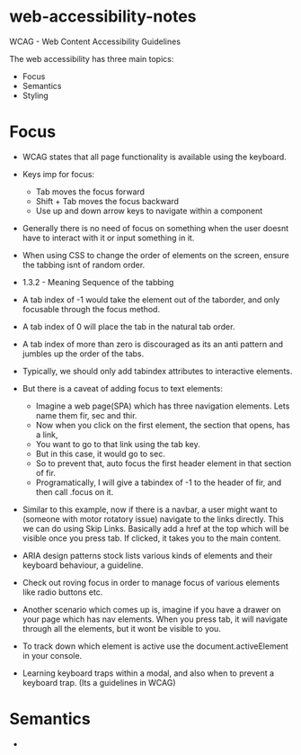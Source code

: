 # web-accessibility-notes
WCAG -  Web Content Accessibility Guidelines


The web accessibility has three main topics:  
- Focus
- Semantics
- Styling

# Focus
- WCAG states that all page functionality is available using the keyboard. 
- Keys imp for focus:  
  - Tab moves the focus forward
  - Shift + Tab moves the focus backward
  - Use up and down arrow keys to navigate within a component
- Generally there is no need of focus on something when the user doesnt have to interact with it or input something in it. 
- When using CSS to change the order of elements on the screen, ensure the tabbing isnt of random order. 
- 1.3.2 - Meaning Sequence of the tabbing
- A tab index of -1 would take the element out of the taborder, and only focusable through the focus method. 
- A tab index of 0 will place the tab in the natural tab order.
- A tab index of more than zero is discouraged as its an anti pattern and jumbles up the order of the tabs. 
- Typically, we should only add tabindex attributes to interactive elements. 
- But there is a caveat of adding focus to text elements:
  - Imagine a web page(SPA) which has three navigation elements. Lets name them fir, sec and thir. 
  - Now when you click on the first element, the section that opens, has a link, 
  - You want to go to that link using the tab key. 
  - But in this case, it would go to sec. 
  - So to prevent that, auto focus the first header element in that section of fir. 
  - Programatically, I will give a tabindex of -1 to the header of fir, and then call .focus on it.

- Similar to this example, now if there is a navbar, a user might want to (someone with motor rotatory issue) navigate to the links directly. This we can do using Skip Links. Basically add a href at the top which will be visible once you press tab. If clicked, it takes you to the main content. 

- ARIA design patterns stock lists various kinds of elements and their keyboard behaviour, a guideline.   
- Check out roving focus in order to manage focus of various elements like radio buttons etc. 
- Another scenario which comes up is, imagine if you have a drawer on your page which has nav elements. When you press tab, it will navigate through all the elements, but it wont be visible to you. 
- To track down which element is active use the document.activeElement in your console. 
- Learning keyboard traps within a modal, and also when to prevent a keyboard trap. (Its a guidelines in WCAG)


# Semantics
- 
